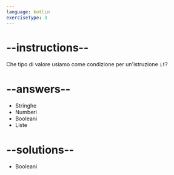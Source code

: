 ```yaml
---
language: kotlin
exerciseType: 3
---
```


# --instructions--

Che tipo di valore usiamo come condizione per un'istruzione `if`?

# --answers--

- Stringhe
- Numberi
- Booleani
- Liste

# --solutions--

- Booleani
